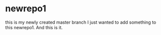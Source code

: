 # newrepo1
this is my newly created master branch
I just wanted to add something to this newrepo1. And this is it.
